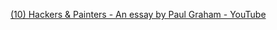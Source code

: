 [(10) Hackers & Painters - An essay by Paul Graham - YouTube](https://www.youtube.com/watch?v=NbBkGxpmeg4)

